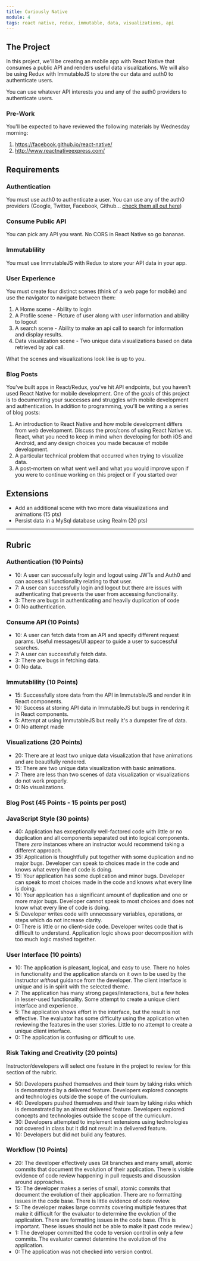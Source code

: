 ```yaml
---
title: Curiously Native
module: 4
tags: react native, redux, immutable, data, visualizations, api
---
```


## The Project

In this project, we'll be creating an mobile app with React Native that consumes a public API and renders useful data visualizations. We will also be using Redux with ImmutableJS to store the our data and auth0 to authenticate users.

You can use whatever API interests you and any of the auth0 providers to authenticate users.

### Pre-Work

You'll be expected to have reviewed the following materials by Wednesday morning:

1. https://facebook.github.io/react-native/
2. http://www.reactnativeexpress.com/

## Requirements

### Authentication

You must use auth0 to authenticate a user. You can use any of the auth0 providers (Google, Twitter, Facebook, Github... [check them all out here](https://auth0.com/docs/identityproviders))

### Consume Public API

You can pick any API you want. No CORS in React Native so go bananas.

### Immutablility

You must use ImmutableJS with Redux to store your API data in your app.

### User Experience

You must create four distinct scenes (think of a web page for mobile) and use the navigator to navigate between them:

1. A Home scene - Ability to login
2. A Profile scene - Picture of user along with user information and ability to logout
3. A search scene - Ability to make an api call to search for information and display results.
4. Data visualization scene - Two unique data visualizations based on data retrieved by api call.

What the scenes and visualizations look like is up to you.

### Blog Posts

You've built apps in React/Redux, you've hit API endpoints, but you haven't used React Native for mobile development. One of the goals of this project is to documenting your successes and struggles with mobile development and authentication. In addition to programming, you'll be writing a a series of blog posts:

1. An introduction to React Native and how mobile development differs from web development. Discuss the pros/cons of using React Native vs. React, what you need to keep in mind when developing for both iOS and Android, and any design choices you made because of mobile development.
2. A particular technical problem that occurred when trying to visualize data.
3. A post-mortem on what went well and what you would improve upon if you were to continue working on this project or if you started over

## Extensions

* Add an additional scene with two more data visualizations and animations (15 pts)
* Persist data in a MySql database using Realm (20 pts)

---------

## Rubric

### Authentication (10 Points)

* 10: A user can successfully login and logout using JWTs and Auth0 and can access all functionality relating to that user.
* 7: A user can successfully login and logout but there are issues with authenticating that prevents the user from accessing functionality.
* 3: There are bugs in authenticating and heavily duplication of code
* 0: No authentication.

### Consume API (10 Points)

* 10: A user can fetch data from an API and specify different request params. Useful messages/UI appear to guide a user to successful searches.
* 7: A user can successfully fetch data.
* 3: There are bugs in fetching data.
* 0: No data.

### Immutablility (10 Points)

* 15: Successfully store data from the API in ImmutableJS and render it in React components.
* 10: Success at storing API data in ImmutableJS but bugs in rendering it in React components.
* 5: Attempt at using ImmutableJS but really it's a dumpster fire of data.
* 0: No attempt made

### Visualizations (20 Points)

* 20: There are at least two unique data visualization that have animations and are beautifully rendered.
* 15: There are two unique data visualization with basic animations.
* 7: There are less than two scenes of data visualization or visualizations do not work properly.
* 0: No visualizations.

### Blog Post (45 Points - 15 points per post)

### JavaScript Style (30 points)

* 40: Application has exceptionally well-factored code with little or no duplication and all components separated out into logical components. There _zero_ instances where an instructor would recommend taking a different approach.
* 35: Application is thoughtfully put together with some duplication and no major bugs. Developer can speak to choices made in the code and knows what every line of code is doing.
* 15: Your application has some duplication and minor bugs. Developer can speak to most choices made in the code and knows what every line is doing.
* 10: Your application has a significant amount of duplication and one or more major bugs. Developer cannot speak to most choices and does not know what every line of code is doing.
* 5: Developer writes code with unnecessary variables, operations, or steps which do not increase clarity.
* 0: There is little or no client-side code. Developer writes code that is difficult to understand. Application logic shows poor decomposition with too much logic mashed together.

### User Interface (10 points)

* 10: The application is pleasant, logical, and easy to use. There no holes in functionality and the application stands on it own to be used by the instructor _without_ guidance from the developer. The client interface is unique and is in spirit with the selected theme.
* 7: The application has many strong pages/interactions, but a few holes in lesser-used functionality. Some attempt to create a unique client interface and experience.
* 5: The application shows effort in the interface, but the result is not effective. The evaluator has some difficulty using the application when reviewing the features in the user stories. Little to no attempt to create a unique client interface.
* 0: The application is confusing or difficult to use.

### Risk Taking and Creativity (20 points)

Instructor/developers will select one feature in the project to review for this section of the rubric.

- 50: Developers pushed themselves and their team by taking risks which is demonstrated by a delivered feature. Developers explored concepts and technologies outside the scope of the curriculum.
- 40: Developers pushed themselves and their team by taking risks which is demonstrated by an almost delivered feature. Developers explored concepts and technologies outside the scope of the curriculum.
- 30: Developers attempted to implement extensions using technologies not covered in class but it did not result in a delivered feature.
- 10: Developers but did not build any features.

### Workflow (10 Points)

* 20: The developer effectively uses Git branches and many small, atomic commits that document the evolution of their application. There is visible evidence of code review happening in pull requests and discussion around approaches.
* 15: The developer makes a series of small, atomic commits that document the evolution of their application. There are no formatting issues in the code base. There is little evidence of code review.
* 5: The developer makes large commits covering multiple features that make it difficult for the evaluator to determine the evolution of the application. There are formatting issues in the code base. (This is important. These issues should not be able to make it past code review.)
* 1: The developer committed the code to version control in only a few commits. The evaluator cannot determine the evolution of the application.
* 0: The application was not checked into version control.
